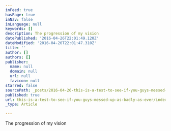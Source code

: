 ```yaml
---
inFeed: true
hasPage: true
inNav: false
inLanguage: null
keywords: []
description: The progression of my vision
datePublished: '2016-04-26T22:01:49.120Z'
dateModified: '2016-04-26T22:01:47.310Z'
title: ''
author: []
authors: []
publisher:
  name: null
  domain: null
  url: null
  favicon: null
starred: false
sourcePath: _posts/2016-04-26-this-is-a-test-to-see-if-you-guys-messed-up-as-badly-as-ever.md
published: true
url: this-is-a-test-to-see-if-you-guys-messed-up-as-badly-as-ever/index.html
_type: Article

---
```

The progression of my vision